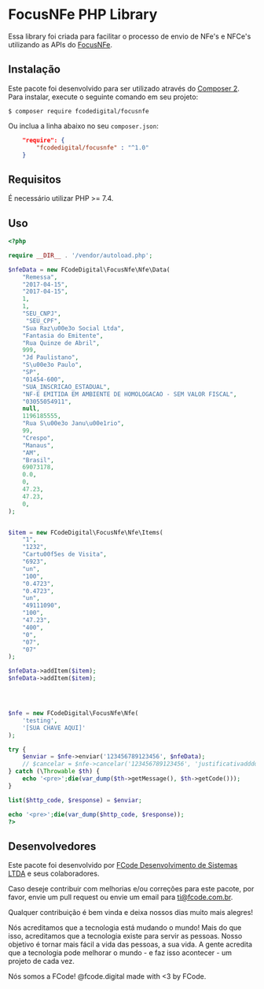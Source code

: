 # FocusNFe PHP Library

Essa library foi criada para facilitar o processo de envio de NFe's e NFCe's utilizando as APIs do [FocusNFe](http://www.focusnfe.com.br/).

## Instalação

Este pacote foi desenvolvido para ser utilizado através do [Composer 2](https://getcomposer.org/). Para instalar, execute o seguinte comando em seu projeto:

```
$ composer require fcodedigital/focusnfe
```

Ou inclua a linha abaixo no seu `composer.json`:

```json
    "require": {
        "fcodedigital/focusnfe" : "^1.0"
    }
```

## Requisitos

É necessário utilizar PHP >= 7.4.

## Uso

```php
<?php

require __DIR__ . '/vendor/autoload.php';

$nfeData = new FCodeDigital\FocusNfe\Nfe\Data(
    "Remessa",
    "2017-04-15",
    "2017-04-15",
    1,
    1,
    "SEU_CNPJ",
     "SEU_CPF",
    "Sua Raz\u00e3o Social Ltda",
    "Fantasia do Emitente",
    "Rua Quinze de Abril",
    999,
    "Jd Paulistano",
    "S\u00e3o Paulo",
    "SP",
    "01454-600",
    "SUA_INSCRICAO_ESTADUAL",
    "NF-E EMITIDA EM AMBIENTE DE HOMOLOGACAO - SEM VALOR FISCAL",
    "03055054911",
    null,
    1196185555,
    "Rua S\u00e3o Janu\u00e1rio",
    99,
    "Crespo",
    "Manaus",
    "AM",
    "Brasil",
    69073178,
    0.0,
    0,
    47.23,
    47.23,
    0,
);


$item = new FCodeDigital\FocusNfe\Nfe\Items(
    "1",
    "1232",
    "Cartu00f5es de Visita",
    "6923",
    "un",
    "100",
    "0.4723",
    "0.4723",
    "un",
    "49111090",
    "100",
    "47.23",
    "400",
    "0",
    "07",
    "07"
);

$nfeData->addItem($item);
$nfeData->addItem($item);




$nfe = new FCodeDigital\FocusNfe\Nfe(
    'testing',
    '[SUA CHAVE AQUI]'
);

try {
    $enviar = $nfe->enviar('123456789123456', $nfeData);
    // $cancelar = $nfe->cancelar('123456789123456', 'justificativadddd');
} catch (\Throwable $th) {
    echo '<pre>';die(var_dump($th->getMessage(), $th->getCode()));
}

list($http_code, $response) = $enviar;

echo '<pre>';die(var_dump($http_code, $response));
?>
```

## Desenvolvedores

Este pacote foi desenvolvido por [FCode Desenvolvimento de Sistemas LTDA](https://fcode.digital) e seus colaboradores.

Caso deseje contribuir com melhorias e/ou correções para este pacote, por favor, envie um pull request ou envie um email para ti@fcode.com.br.

Qualquer contribuição é bem vinda e deixa nossos dias muito mais alegres!

Nós acreditamos que a tecnologia está mudando o mundo! Mais do que isso, acreditamos que a tecnologia existe para servir as pessoas. Nosso objetivo é tornar mais fácil a vida das pessoas, a sua vida. A gente acredita que a tecnologia pode melhorar o mundo - e faz isso acontecer - um projeto de cada vez.

Nós somos a FCode!
@fcode.digital
made with <3 by FCode.